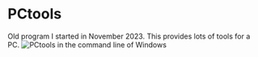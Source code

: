# PCtools
Old program I started in November 2023. This provides lots of tools for a PC.
![PCtools in the command line of Windows](main/PCtools.png)
